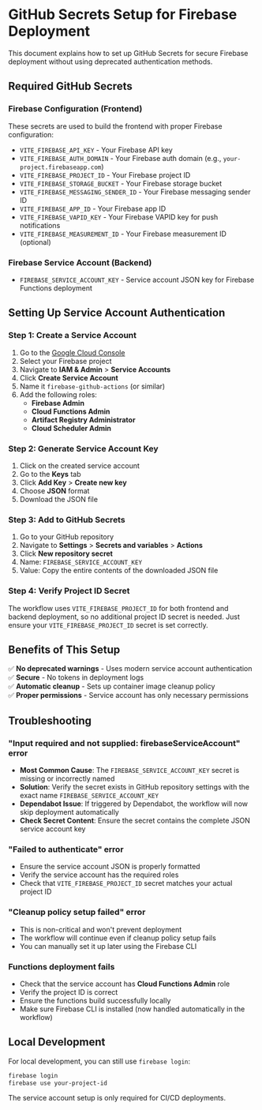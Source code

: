 # GitHub Secrets Setup for Firebase Deployment

This document explains how to set up GitHub Secrets for secure Firebase deployment without using deprecated authentication methods.

## Required GitHub Secrets

### Firebase Configuration (Frontend)
These secrets are used to build the frontend with proper Firebase configuration:

- `VITE_FIREBASE_API_KEY` - Your Firebase API key
- `VITE_FIREBASE_AUTH_DOMAIN` - Your Firebase auth domain (e.g., `your-project.firebaseapp.com`)
- `VITE_FIREBASE_PROJECT_ID` - Your Firebase project ID
- `VITE_FIREBASE_STORAGE_BUCKET` - Your Firebase storage bucket
- `VITE_FIREBASE_MESSAGING_SENDER_ID` - Your Firebase messaging sender ID
- `VITE_FIREBASE_APP_ID` - Your Firebase app ID
- `VITE_FIREBASE_VAPID_KEY` - Your Firebase VAPID key for push notifications
- `VITE_FIREBASE_MEASUREMENT_ID` - Your Firebase measurement ID (optional)

### Firebase Service Account (Backend)
- `FIREBASE_SERVICE_ACCOUNT_KEY` - Service account JSON key for Firebase Functions deployment

## Setting Up Service Account Authentication

### Step 1: Create a Service Account

1. Go to the [Google Cloud Console](https://console.cloud.google.com/)
2. Select your Firebase project
3. Navigate to **IAM & Admin** > **Service Accounts**
4. Click **Create Service Account**
5. Name it `firebase-github-actions` (or similar)
6. Add the following roles:
   - **Firebase Admin**
   - **Cloud Functions Admin**
   - **Artifact Registry Administrator**
   - **Cloud Scheduler Admin**

### Step 2: Generate Service Account Key

1. Click on the created service account
2. Go to the **Keys** tab
3. Click **Add Key** > **Create new key**
4. Choose **JSON** format
5. Download the JSON file

### Step 3: Add to GitHub Secrets

1. Go to your GitHub repository
2. Navigate to **Settings** > **Secrets and variables** > **Actions**
3. Click **New repository secret**
4. Name: `FIREBASE_SERVICE_ACCOUNT_KEY`
5. Value: Copy the entire contents of the downloaded JSON file

### Step 4: Verify Project ID Secret

The workflow uses `VITE_FIREBASE_PROJECT_ID` for both frontend and backend deployment, so no additional project ID secret is needed. Just ensure your `VITE_FIREBASE_PROJECT_ID` secret is set correctly.

## Benefits of This Setup

✅ **No deprecated warnings** - Uses modern service account authentication  
✅ **Secure** - No tokens in deployment logs  
✅ **Automatic cleanup** - Sets up container image cleanup policy  
✅ **Proper permissions** - Service account has only necessary permissions  

## Troubleshooting

### "Input required and not supplied: firebaseServiceAccount" error
- **Most Common Cause**: The `FIREBASE_SERVICE_ACCOUNT_KEY` secret is missing or incorrectly named
- **Solution**: Verify the secret exists in GitHub repository settings with the exact name `FIREBASE_SERVICE_ACCOUNT_KEY`
- **Dependabot Issue**: If triggered by Dependabot, the workflow will now skip deployment automatically
- **Check Secret Content**: Ensure the secret contains the complete JSON service account key

### "Failed to authenticate" error
- Ensure the service account JSON is properly formatted
- Verify the service account has the required roles
- Check that `VITE_FIREBASE_PROJECT_ID` secret matches your actual project ID

### "Cleanup policy setup failed" error
- This is non-critical and won't prevent deployment
- The workflow will continue even if cleanup policy setup fails
- You can manually set it up later using the Firebase CLI

### Functions deployment fails
- Check that the service account has **Cloud Functions Admin** role
- Verify the project ID is correct
- Ensure the functions build successfully locally
- Make sure Firebase CLI is installed (now handled automatically in the workflow)

## Local Development

For local development, you can still use `firebase login`:

```bash
firebase login
firebase use your-project-id
```

The service account setup is only required for CI/CD deployments.
